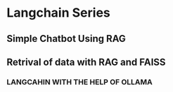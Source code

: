 # Langchain Series

## Simple Chatbot Using RAG

## Retrival of data with RAG and FAISS

### LANGCAHIN WITH THE HELP OF OLLAMA

